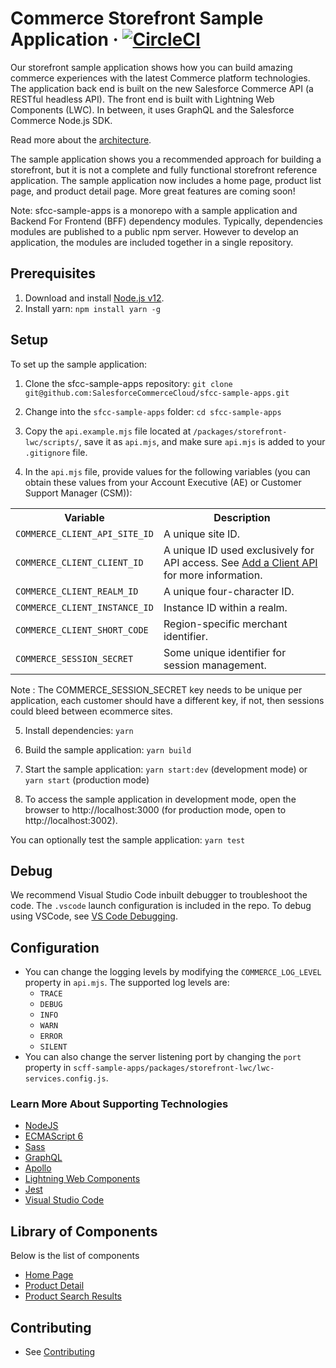 # Commerce Storefront Sample Application &middot; [![CircleCI][circleci-image]][circleci-url]

Our storefront sample application shows how you can build amazing commerce experiences with the latest Commerce platform technologies. The application back end is built on the new Salesforce Commerce API (a RESTful headless API). The front end is built with Lightning Web Components (LWC). In between, it uses GraphQL and the Salesforce Commerce Node.js SDK. 

Read more about the [architecture](docs/architecture.md).

The sample application shows you a recommended approach for building a storefront, but it is not a complete and fully functional storefront reference application. The sample application now includes a home page, product list page, and product detail page. More great features are coming soon!

Note: sfcc-sample-apps is a monorepo with a sample application and Backend For Frontend (BFF) dependency modules. Typically, dependencies modules are published to a public npm server. However to develop an application, the modules are included together in a single repository.

## Prerequisites
1. Download and install [Node.js v12](https://nodejs.org/en/download/).
2. Install yarn: 
`npm install yarn -g`

## Setup

To set up the sample application:

1. Clone the sfcc-sample-apps repository:
`git clone git@github.com:SalesforceCommerceCloud/sfcc-sample-apps.git`

2. Change into the `sfcc-sample-apps` folder:
`cd sfcc-sample-apps`

3. Copy the `api.example.mjs` file located at `/packages/storefront-lwc/scripts/`, save it as `api.mjs`, and make sure `api.mjs` is added to your `.gitignore` file.

4. In the `api.mjs` file, provide values for the following variables (you can obtain these values from your Account Executive (AE) or Customer Support Manager (CSM)):
<table>
<tr><th>Variable</th><th>Description</th></tr>
<tr><td><code>COMMERCE_CLIENT_API_SITE_ID</code></td><td>A unique site ID.</td></tr>
<tr><td><code>COMMERCE_CLIENT_CLIENT_ID</code></td><td>A unique ID used exclusively for API access. See <a href="https://documentation.b2c.commercecloud.salesforce.com/DOC1/topic/com.demandware.dochelp/AccountManager/AccountManagerAddAPIClientID.html">Add a Client API</a> for more information.</td></tr>
<tr><td><code>COMMERCE_CLIENT_REALM_ID</code></td><td>A unique four-character ID.</td></tr>
<tr><td><code>COMMERCE_CLIENT_INSTANCE_ID</code></td><td>Instance ID within a realm.</td></tr>
<tr><td><code>COMMERCE_CLIENT_SHORT_CODE</code></td><td>Region-specific merchant identifier.</td></tr>
<tr><td><code>COMMERCE_SESSION_SECRET</code></td><td>Some unique identifier for session management.</td></tr>
</table>
Note : The COMMERCE_SESSION_SECRET key needs to be unique per application, each customer should have a different key, if not, then sessions could bleed between ecommerce sites. 

5. Install dependencies:
`yarn`

6. Build the sample application:
`yarn build`

7. Start the sample application:
`yarn start:dev` (development mode) or
`yarn start` (production mode)

8. To access the sample application in development mode, open the browser to http://localhost:3000 (for production mode, open to http://localhost:3002).

You can optionally test the sample application:
`yarn test`

## Debug

We recommend Visual Studio Code inbuilt debugger to troubleshoot the code. The `.vscode` launch configuration is included in the repo. To debug using VSCode, see [VS Code Debugging](https://code.visualstudio.com/docs/editor/debugging).

## Configuration
* You can change the logging levels by modifying the `COMMERCE_LOG_LEVEL` property in `api.mjs`. The supported log levels are:
    * `TRACE`
    * `DEBUG`
    * `INFO`
    * `WARN`
    * `ERROR`
    * `SILENT`
* You can also change the server listening port by changing the `port` property in `scff-sample-apps/packages/storefront-lwc/lwc-services.config.js`.

### Learn More About Supporting Technologies
* [NodeJS](https://nodejs.org/en/docs/)
* [ECMAScript 6](https://hacks.mozilla.org/category/es6-in-depth/)
* [Sass](https://sass-lang.com/guide)
* [GraphQL](https://graphql.org/learn/)
* [Apollo](https://www.apollographql.com/docs/tutorial/introduction/)
* [Lightning Web Components](https://lwc.dev/)
* [Jest](https://jestjs.io/docs/en/getting-started)
* [Visual Studio Code](https://code.visualstudio.com/docs)

## Library of Components
Below is the list of components
* [Home Page](https://github.com/SalesforceCommerceCloud/sfcc-sample-apps/tree/master/packages/storefront-lwc/src/modules/commerce/home)
* [Product Detail](https://github.com/SalesforceCommerceCloud/sfcc-sample-apps/tree/master/packages/storefront-lwc/src/modules/commerce/productDetail)
* [Product Search Results](https://github.com/SalesforceCommerceCloud/sfcc-sample-apps/tree/master/packages/storefront-lwc/src/modules/commerce/productSearchResults)


## Contributing

* See [Contributing](CONTRIBUTING.md)

<!-- Markdown link & img dfn's -->
[circleci-image]: https://circleci.com/gh/SalesforceCommerceCloud/sfcc-sample-apps.svg?style=shield&circle-token=f34a55a59d7dfc30402e719996edf10092780b66
[circleci-url]: https://circleci.com/gh/SalesforceCommerceCloud/sfcc-sample-apps
